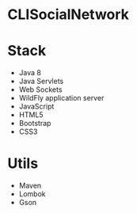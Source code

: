 # CLISocialNetwork

# Stack
* Java 8
* Java Servlets
* Web Sockets
* WildFly application server
* JavaScript
* HTML5
* Bootstrap
* CSS3

# Utils
* Maven
* Lombok
* Gson
